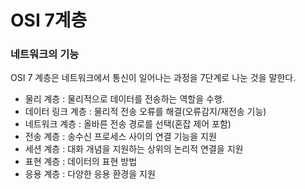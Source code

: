 # OSI 7계층

### 네트워크의 기능
OSI 7 계층은 네트워크에서 통신이 일어나는 과정을 7단계로 나눈 것을 말한다.

- 물리 계층 : 물리적으로 데이터를 전송하는 역할을 수행.
- 데이터 링크 계층 : 물리적 전송 오류를 해결(오류감지/재전송 기능)
- 네트워크 계층 : 올바른 전송 경로를 선택(혼잡 제어 포함)
- 전송 계층 : 송수신 프로세스 사이의 연결 기능을 지원
- 세션 계층 :  대화 개념을 지원하는 상위의 논리적 연결을 지원
- 표현 계층 : 데이터의 표현 방법
- 응용 계층 : 다양한 응용 환경을 지원
